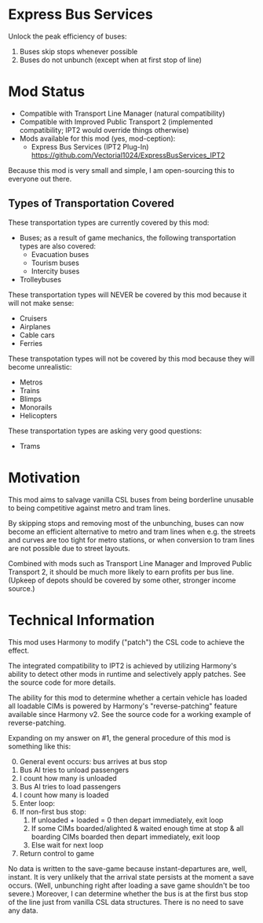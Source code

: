 # Express Bus Services
Unlock the peak efficiency of buses:

1. Buses skip stops whenever possible
2. Buses do not unbunch (except when at first stop of line)

# Mod Status

- Compatible with Transport Line Manager (natural compatibility)
- Compatible with Improved Public Transport 2 (implemented compatibility; IPT2 would override things otherwise)
- Mods available for this mod (yes, mod-ception):
  - Express Bus Services (IPT2 Plug-In) https://github.com/Vectorial1024/ExpressBusServices_IPT2

Because this mod is very small and simple, I am open-sourcing this to everyone out there.

## Types of Transportation Covered

These transportation types are currently covered by this mod:

- Buses; as a result of game mechanics, the following transportation types are also covered:
  - Evacuation buses
  - Tourism buses
  - Intercity buses
- Trolleybuses

These transportation types will NEVER be covered by this mod because it will not make sense:

- Cruisers
- Airplanes
- Cable cars
- Ferries

These transpotation types will not be covered by this mod because they will become unrealistic:

- Metros
- Trains
- Blimps
- Monorails
- Helicopters

These transportation types are asking very good questions:

- Trams

# Motivation

This mod aims to salvage vanilla CSL buses from being borderline unusable to being competitive against metro and tram lines.

By skipping stops and removing most of the unbunching, buses can now become an efficient alternative to metro and tram lines when e.g. the streets and curves are too tight for metro stations, or when conversion to tram lines are not possible due to street layouts.

Combined with mods such as Transport Line Manager and Improved Public Transport 2, it should be much more likely to earn profits per bus line. (Upkeep of depots should be covered by some other, stronger income source.)

# Technical Information

This mod uses Harmony to modify ("patch") the CSL code to achieve the effect.

The integrated compatibility to IPT2 is achieved by utilizing Harmony's ability to detect other mods in runtime and selectively apply patches. See the source code for more details.

The ability for this mod to determine whether a certain vehicle has loaded all loadable CIMs is powered by Harmony's "reverse-patching" feature available since Harmony v2. See the source code for a working example of reverse-patching.

Expanding on my answer on #1, the general procedure of this mod is something like this:

0. General event occurs: bus arrives at bus stop
1. Bus AI tries to unload passengers
2. I count how many is unloaded
3. Bus AI tries to load passengers
4. I count how many is loaded
5. Enter loop:
6. If non-first bus stop:
   1. If unloaded + loaded = 0 then depart immediately, exit loop
   2. If some CIMs boarded/alighted & waited enough time at stop & all boarding CIMs boarded then depart immediately, exit loop
   3. Else wait for next loop
999. Return control to game

No data is written to the save-game because instant-departures are, well, instant. It is very unlikely that the arrival state persists at the moment a save occurs. (Well, unbunching right after loading a save game shouldn't be too severe.) Moreover, I can determine whether the bus is at the first bus stop of the line just from vanilla CSL data structures. There is no need to save any data.
